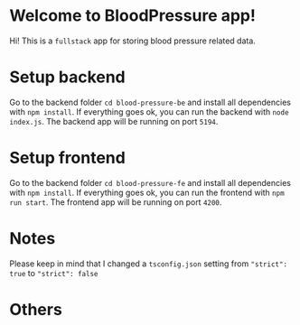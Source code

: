 # Welcome to BloodPressure app!

Hi! This is a `fullstack` app for storing blood pressure related data.

# Setup backend

Go to the backend folder `cd blood-pressure-be` and install all dependencies with `npm install`. If everything goes ok, you can run the backend with `node index.js`. The backend app will be running on port `5194`.

# Setup frontend

Go to the backend folder `cd blood-pressure-fe` and install all dependencies with `npm install`. If everything goes ok, you can run the frontend with `npm run start`. The frontend app will be running on port `4200`.

# Notes

Please keep in mind that I changed a `tsconfig.json` setting from `"strict": true` to `"strict": false`

# Others
